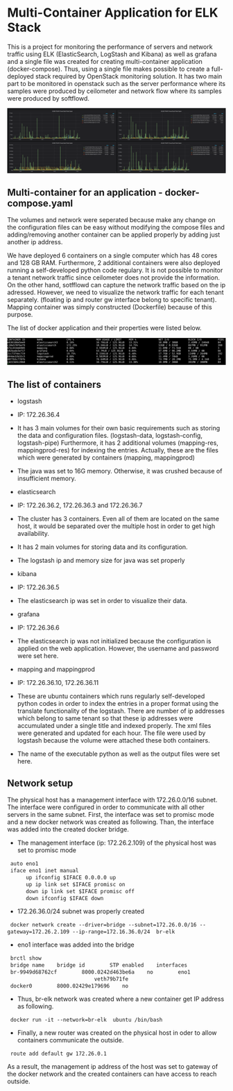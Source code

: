 # Multi-Container Application for ELK Stack
This is a project for monitoring the performance of servers and network traffic using ELK (ElasticSearch, LogStash and Kibana) as well as grafana and a single file was created for creating multi-container application (docker-compose). Thus, using a single file makes possible to create a full-deployed stack required by OpenStack monitoring solution. It has two main part to be monitored in openstack such as the server performance where its samples were produced by ceilometer and network flow where its samples were produced by softflowd. 

![alt text](images/network_traffic.png?raw=true "tenant based netflow")


## Multi-container for an application - docker-compose.yaml
The volumes and network were seperated because make any change on the configuration files can be easy without modifying the compose files and adding/removing another container can be applied properly by adding just another ip address.

We have deployed 6 containers on a single computer which has 48 cores and 128 GB RAM. Furthermore, 2 additional containers were also deployed running a self-developed python code regulary. It is not possible to monitor a tenant network traffic since ceilometer does not provide the information. On the other hand, sotfflowd can capture the network traffic based on the ip adressed. However, we need to visualize the network traffic for each tenant separately. (floating ip and router gw interface belong to specific tenant). Mapping container was simply constructed (Dockerfile) because of this purpose. 

The list of docker application and their properties were listed below.

![alt text](images/docker_stats.png?raw=true "docker stats")

## The list of containers

* logstash 
 * IP: 172.26.36.4
 * It has 3 main volumes for their own basic requirements such as storing the data and configuration files. (logstash-data, logstash-config, logstash-pipe) Furthermore, it has 2 additional volumes (mapping-res, mappingprod-res) for indexing the entries. Actually, these are the files which were generated by containers (mapping, mappingprod)
 * The java was set to 16G memory. Otherwise, it was crushed because of insufficient memory.
 
* elasticsearch
 * IP: 172.26.36.2, 172.26.36.3 and 172.26.36.7
 * The cluster has 3 containers. Even all of them are located on the same host, it would be separated over the multiple host in order to get high availability. 
 * It has 2 main volumes for storing data and its configuration. 
 * The logstash ip and memory size for java was set properly 
 
* kibana
 * IP: 172.26.36.5
 * The elasticsearch ip was set in order to visualize their data.
 
* grafana
 * IP: 172.26.36.6 
 * The elasticsearch ip was not initialized because the configuration is applied on the web application. However, the username and password were set here.
 
* mapping and mappingprod
 * IP: 172.26.36.10, 172.26.36.11
 * These are ubuntu containers which runs regularly self-developed python codes in order to index the entries in a proper format using the translate functionality of the logstash. There are number of ip addresses which belong to same tenant so that these ip addresses were accumulated under a single title and indexed properly. The xml files were generated and updated for each hour. The file were used by logstash because the volume were attached these both containers.
 * The name of the executable python as well as the output files were set here.

## Network setup

The physical host has a management interface with 172.26.0.0/16 subnet. The interface were configured in order to communicate with all other servers in the same subnet. First, the interface was set to promisc mode and a new docker network was created as following. Than, the interface was added into the created docker bridge.

* The management interface (ip: 172.26.2.109) of the physical host was set to promisc mode
```
 auto eno1
 iface eno1 inet manual
      up ifconfig $IFACE 0.0.0.0 up
      up ip link set $IFACE promisc on
      down ip link set $IFACE promisc off
      down ifconfig $IFACE down 
```
      
* 172.26.36.0/24 subnet was properly created
```
 docker network create --driver=bridge --subnet=172.26.0.0/16 --gateway=172.26.2.109 --ip-range=172.16.36.0/24  br-elk 
```

* eno1 interface was added into the bridge
``` 
 brctl show
 bridge name    bridge id        STP enabled    interfaces
 br-9949d68762cf        8000.0242d463be6a    no        eno1
                            veth79b71fe
 docker0        8000.02429e179696    no
```

* Thus, br-elk network was created where a new container get IP address as following.
```
 docker run -it --network=br-elk  ubuntu /bin/bash 
```

* Finally, a new router was created on the physical host in oder to allow containers communicate the outside.
``` 
 route add default gw 172.26.0.1 
```

As a result, the management ip address of the host was set to gateway of the docker network and the created containers can have access to reach outside.

